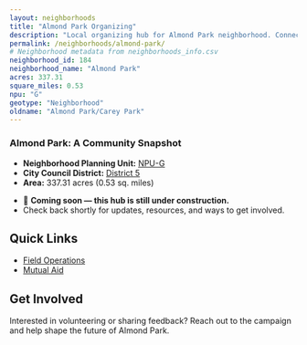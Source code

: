 ```yaml
---
layout: neighborhoods
title: "Almond Park Organizing"
description: "Local organizing hub for Almond Park neighborhood. Connect with field operations, mutual aid, and community organizing efforts."
permalink: /neighborhoods/almond-park/
# Neighborhood metadata from neighborhoods_info.csv
neighborhood_id: 184
neighborhood_name: "Almond Park"
acres: 337.31
square_miles: 0.53
npu: "G"
geotype: "Neighborhood"
oldname: "Almond Park/Carey Park"
---
```


### **Almond Park: A Community Snapshot**

  * **Neighborhood Planning Unit:** [NPU-G](https://www.atlantaga.gov/government/departments/city-planning/neighborhood-planning-units/neighborhood-and-npu-contacts)
  * **City Council District:** [District 5](https://citycouncil.atlantaga.gov/council-members/antonio-lewis)
  * **Area:** 337.31 acres (0.53 sq. miles)

- 🚧 **Coming soon — this hub is still under construction.**
- Check back shortly for updates, resources, and ways to get involved.

## Quick Links

- [Field Operations](./field-ops/)
- [Mutual Aid](./mutual-aid/)

## Get Involved

Interested in volunteering or sharing feedback? Reach out to the campaign and help shape the future of Almond Park.
